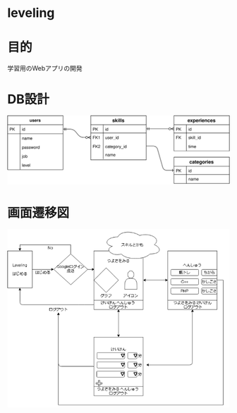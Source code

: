 # leveling

# 目的
学習用のWebアプリの開発

# DB設計
<img src="00_doc/Leveling_ERD.svg">

# 画面遷移図
<img src="00_doc/Leveling_STD.png">